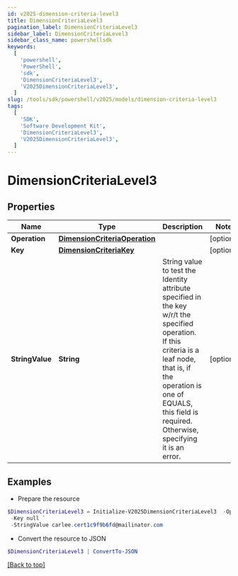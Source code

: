 ```yaml
---
id: v2025-dimension-criteria-level3
title: DimensionCriteriaLevel3
pagination_label: DimensionCriteriaLevel3
sidebar_label: DimensionCriteriaLevel3
sidebar_class_name: powershellsdk
keywords:
  [
    'powershell',
    'PowerShell',
    'sdk',
    'DimensionCriteriaLevel3',
    'V2025DimensionCriteriaLevel3',
  ]
slug: /tools/sdk/powershell/v2025/models/dimension-criteria-level3
tags:
  [
    'SDK',
    'Software Development Kit',
    'DimensionCriteriaLevel3',
    'V2025DimensionCriteriaLevel3',
  ]
---
```


# DimensionCriteriaLevel3

## Properties

| Name | Type | Description | Notes |
| --- | --- | --- | --- |
| **Operation** | [**DimensionCriteriaOperation**](dimension-criteria-operation) |  | [optional] |
| **Key** | [**DimensionCriteriaKey**](dimension-criteria-key) |  | [optional] |
| **StringValue** | **String** | String value to test the Identity attribute specified in the key w/r/t the specified operation. If this criteria is a leaf node, that is, if the operation is one of EQUALS, this field is required. Otherwise, specifying it is an error. | [optional] |

## Examples

- Prepare the resource

```powershell
$DimensionCriteriaLevel3 = Initialize-V2025DimensionCriteriaLevel3  -Operation null `
 -Key null `
 -StringValue carlee.cert1c9f9b6fd@mailinator.com
```

- Convert the resource to JSON

```powershell
$DimensionCriteriaLevel3 | ConvertTo-JSON
```

[[Back to top]](#)
